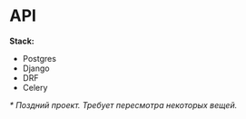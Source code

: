 # API

**Stack:**
* Postgres
* Django
* DRF
* Celery

*\* Поздний проект. Требует пересмотра некоторых вещей.*
